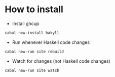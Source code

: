# How to install

- Install ghcup

```
cabal new-install hakyll
```
- Run whenever Haskell code changes
```
cabal new-run site rebuild
```

- Watch for changes (not Haskell code changes)
```
cabal new-run site watch
```
